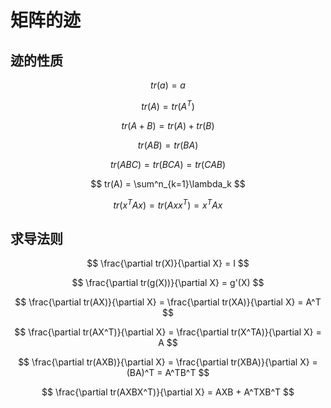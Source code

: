 # 矩阵的迹

## 迹的性质

$$
tr(a) = a
$$

$$
tr(A) = tr(A^T) 
$$

$$
tr(A+B) = tr(A) + tr(B)
$$

$$
tr(AB) = tr(BA)
$$

$$
tr(ABC) = tr(BCA) = tr(CAB)
$$

$$
tr(A) = \sum^n_{k=1}\lambda_k
$$

$$
tr(x^TAx) = tr(Axx^T) = x^TAx
$$

## 求导法则

$$
\frac{\partial tr(X)}{\partial X} = I
$$

$$
\frac{\partial tr(g(X))}{\partial X} = g'(X)
$$

$$
\frac{\partial tr(AX)}{\partial X} = \frac{\partial tr(XA)}{\partial X} = A^T
$$

$$
\frac{\partial tr(AX^T)}{\partial X} = \frac{\partial tr(X^TA)}{\partial X} = A
$$

$$
\frac{\partial tr(AXB)}{\partial X} = \frac{\partial tr(XBA)}{\partial X} = (BA)^T = A^TB^T
$$

$$
\frac{\partial tr(AXBX^T)}{\partial X} = AXB + A^TXB^T
$$

